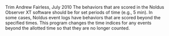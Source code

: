 Trim
Andrew Fairless, July 2010
The behaviors that are scored in the Noldus Observer XT software should be for set periods of time (e.g., 5 min).
In some cases, Noldus event logs have behaviors that are scored beyond the specified times.
This program changes the time indices for any events beyond the allotted time so that they are no longer counted.
